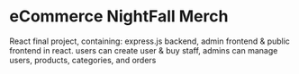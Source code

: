 # eCommerce NightFall Merch
 React final project, containing: express.js backend, admin frontend & public frontend in react. users can create user & buy staff, admins can manage users, products, categories, and orders
